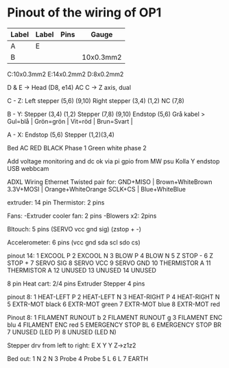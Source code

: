 # Pinout of the wiring of OP1



| Label | Label | Pins | Gauge |
|-------|-------|------|-------|
| A     | E     ||
| B     |       |       |10x0.3mm2


C:10x0.3mm2
E:14x0.2mm2
D:8x0.2mm2

D & E -> Head (D8, e14) AC
C -> Z axis, dual 



C - Z: 
Left stepper (5,6) (9,10) 
Right stepper (3,4) (1,2) 
NC (7,8)

B - Y: 
Stepper (3,4) (1,2)
Stepper (7,8) (9,10)
Endstop (5,6)
Grå kabel > Gul=blå | Grön=grön | Vit=röd | Brun=Svart |

A - X:
Endstop (5,6)
Stepper (1,2)(3,4)

Bed AC RED BLACK Phase 1 Green white phase 2

Add voltage monitoring and dc ok via pi gpio from MW psu
Kolla Y endstop
USB webbcam

ADXL Wiring
Ethernet
Twisted pair for: 
GND+MISO  | Brown+WhiteBrown 
3.3V+MOSI | Orange+WhiteOrange
SCLK+CS   | Blue+WhiteBlue





extruder:
14 pin
Thermistor: 2 pins

Fans: 
 -Extruder cooler fan: 2 pins
 -Blowers x2: 2pins 

Bltouch: 5 pins (SERVO vcc gnd sig) (zstop + -) 

Accelerometer: 6 pins (vcc gnd sda scl sdo cs)


pinout 14:
1  EXCOOL P
2  EXCOOL N
3  BLOW P
4  BLOW N
5  Z STOP -
6  Z STOP +
7  SERVO SIG
8  SERVO VCC
9  SERVO GND
10 THERMISTOR A
11 THERMISTOR A
12 UNUSED
13 UNUSED
14 UNUSED


8 pin
Heat cart: 2/4 pins
Extruder Stepper 4 pins

pinout 8:
1 HEAT-LEFT P
2 HEAT-LEFT N
3 HEAT-RIGHT P
4 HEAT-RIGHT N
5 EXTR-MOT black
6 EXTR-MOT green
7 EXTR-MOT blue
8 EXTR-MOT red


Pinout 8:
1 FILAMENT RUNOUT b
2 FILAMENT RUNOUT g
3 FILAMENT ENC blu
4 FILAMENT ENC red
5 EMERGENCY STOP BL
6 EMERGENCY STOP BR
7 UNUSED (LED P)
8 UNUSED (LED N)



Stepper drv from left to right:
E X Y Y Z->z1z2

Bed out:
1 N
2 N
3 Probe
4 Probe
5 L
6 L
7 EARTH













